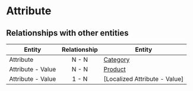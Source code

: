 # Attribute




## Relationships with other entities

| Entity | Relationship | Entity |
| --- |:--------:| --- |
| Attribute | N - N | [Category] |
| Attribute - Value | N - N | [Product] |
| Attribute - Value | 1 - N | [Localized Attribute - Value] |



[Localized Attribute]: ../localized-attribute.md
[Product]: ../product.md
[Category]: ../category.md
